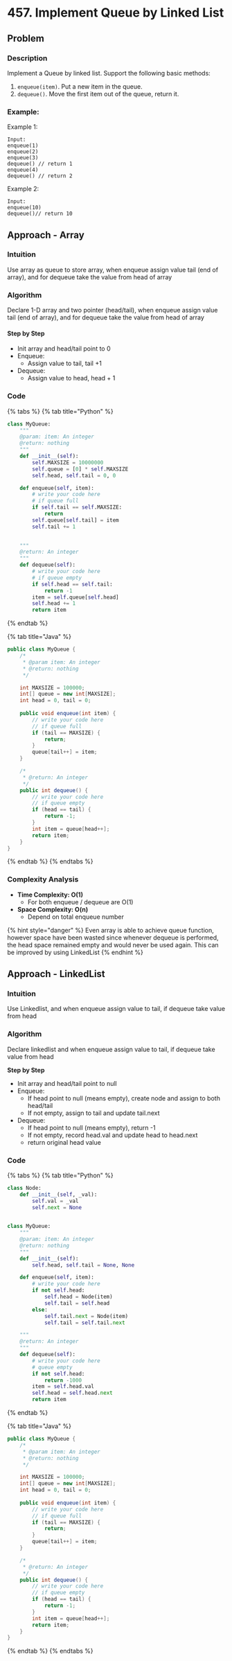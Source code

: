 # 457. Implement Queue by Linked List

## Problem

### Description

Implement a Queue by linked list. Support the following basic methods:

1. `enqueue(item)`. Put a new item in the queue.
2. `dequeue()`. Move the first item out of the queue, return it.

### Example:

Example 1:

```text
Input:
enqueue(1)
enqueue(2)
enqueue(3)
dequeue() // return 1
enqueue(4)
dequeue() // return 2
```

Example 2:

```text
Input:
enqueue(10)
dequeue()// return 10
```

## Approach - Array 

### Intuition

Use array as queue to store array, when enqueue assign value tail \(end of array\), and for dequeue take the value from head of array

### Algorithm

Declare 1-D array and two pointer \(head/tail\), when enqueue assign value tail \(end of array\), and for dequeue take the value from head of array

#### Step by Step

* Init array and head/tail point to 0
* Enqueue:
  * Assign value to tail, tail +1
* Dequeue:
  * Assign value to head, head + 1

### Code

{% tabs %}
{% tab title="Python" %}
```python
class MyQueue:
    """
    @param: item: An integer
    @return: nothing
    """
    def __init__(self):
        self.MAXSIZE = 10000000
        self.queue = [0] * self.MAXSIZE
        self.head, self.tail = 0, 0

    def enqueue(self, item):
        # write your code here
        # if queue full
        if self.tail == self.MAXSIZE:
            return
        self.queue[self.tail] = item
        self.tail += 1
        

    """
    @return: An integer
    """
    def dequeue(self):
        # write your code here
        # if queue empty
        if self.head == self.tail:
            return -1
        item = self.queue[self.head]
        self.head += 1 
        return item
```
{% endtab %}

{% tab title="Java" %}
```java
public class MyQueue {
    /*
     * @param item: An integer
     * @return: nothing
     */

    int MAXSIZE = 100000;
    int[] queue = new int[MAXSIZE];
    int head = 0, tail = 0;
    
    public void enqueue(int item) {
        // write your code here
        // if queue full
        if (tail == MAXSIZE) {
            return; 
        }
        queue[tail++] = item;
    }

    /*
     * @return: An integer
     */
    public int dequeue() {
        // write your code here
        // if queue empty 
        if (head == tail) {
            return -1;
        }
        int item = queue[head++];
        return item; 
    }
}
```
{% endtab %}
{% endtabs %}

### Complexity Analysis

* **Time Complexity: O\(1\)**
  * For both enqueue / dequeue are O\(1\)
* **Space Complexity: O\(n\)**
  * Depend on total enqueue number

{% hint style="danger" %}
Even array is able to achieve queue function, however space have been wasted since whenever dequeue is performed, the head space remained empty and would never be used again. This can be improved by using LinkedList
{% endhint %}

## Approach - LinkedList

### Intuition

Use Linkedlist, and when enqueue assign value to tail, if dequeue take value from head

### Algorithm

Declare linkedlist and when enqueue assign value to tail, if dequeue take value from head

**Step by Step**

* Init array and head/tail point to null
* Enqueue:
  * If head point to null \(means empty\), create node and assign to both head/tail
  * If not empty, assign to tail and update tail.next
* Dequeue:
  * If head point to null \(means empty\), return -1
  * If not empty, record head.val and update head to head.next
  * return original head value

### Code

{% tabs %}
{% tab title="Python" %}
```python
class Node:
    def __init__(self, _val):
        self.val = _val
        self.next = None
        

class MyQueue:
    """
    @param: item: An integer
    @return: nothing
    """
    def __init__(self):
        self.head, self.tail = None, None

    def enqueue(self, item):
        # write your code here
        if not self.head:
            self.head = Node(item)
            self.tail = self.head
        else:
            self.tail.next = Node(item)
            self.tail = self.tail.next

    """
    @return: An integer
    """
    def dequeue(self):
        # write your code here
        # queue empty
        if not self.head:
            return -1000
        item = self.head.val
        self.head = self.head.next
        return item

```
{% endtab %}

{% tab title="Java" %}
```java
public class MyQueue {
    /*
     * @param item: An integer
     * @return: nothing
     */

    int MAXSIZE = 100000;
    int[] queue = new int[MAXSIZE];
    int head = 0, tail = 0;
    
    public void enqueue(int item) {
        // write your code here
        // if queue full
        if (tail == MAXSIZE) {
            return; 
        }
        queue[tail++] = item;
    }

    /*
     * @return: An integer
     */
    public int dequeue() {
        // write your code here
        // if queue empty 
        if (head == tail) {
            return -1;
        }
        int item = queue[head++];
        return item; 
    }
}
```
{% endtab %}
{% endtabs %}

